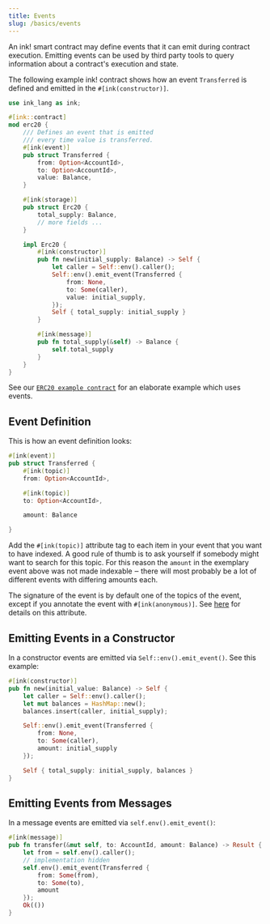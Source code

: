 ```yaml
---
title: Events
slug: /basics/events
---
```


An ink! smart contract may define events that it can emit during contract execution.
Emitting events can be used by third party tools to query information about a contract's
execution and state.

The following example ink! contract shows how an event `Transferred` is defined and
emitted in the `#[ink(constructor)]`.

```rust
use ink_lang as ink;

#[ink::contract]
mod erc20 {
    /// Defines an event that is emitted
    /// every time value is transferred.
    #[ink(event)]
    pub struct Transferred {
        from: Option<AccountId>,
        to: Option<AccountId>,
        value: Balance,
    }

    #[ink(storage)]
    pub struct Erc20 {
        total_supply: Balance,
        // more fields ...
    }

    impl Erc20 {
        #[ink(constructor)]
        pub fn new(initial_supply: Balance) -> Self {
            let caller = Self::env().caller();
            Self::env().emit_event(Transferred {
                from: None,
                to: Some(caller),
                value: initial_supply,
            });
            Self { total_supply: initial_supply }
        }

        #[ink(message)]
        pub fn total_supply(&self) -> Balance {
            self.total_supply
        }
    }
}
```

See our [`ERC20 example contract`](https://github.com/paritytech/ink/blob/master/examples/erc20/lib.rs) 
for an elaborate example which uses events.

## Event Definition

This is how an event definition looks:

```rust
#[ink(event)]
pub struct Transferred {
    #[ink(topic)]
    from: Option<AccountId>,

    #[ink(topic)]
    to: Option<AccountId>,

    amount: Balance

}
```

Add the `#[ink(topic)]` attribute tag to each item in your event that you want to have indexed.
A good rule of thumb is to ask yourself if somebody might want to search for this topic.
For this reason the `amount` in the exemplary event above was not
made indexable ‒ there will most probably be a lot of different events with
differing amounts each.

The signature of the event is by default one of the topics of the event, except
if you annotate the event with `#[ink(anonymous)]`.
See [here](/macros-attributes/anonymous) for details on this attribute.


## Emitting Events in a Constructor

In a constructor events are emitted via `Self::env().emit_event()`.
See this example:

```rust
#[ink(constructor)]
pub fn new(initial_value: Balance) -> Self {
    let caller = Self::env().caller();
    let mut balances = HashMap::new();
    balances.insert(caller, initial_supply);

    Self::env().emit_event(Transferred {
        from: None,
        to: Some(caller),
        amount: initial_supply
    });

    Self { total_supply: initial_supply, balances }
}
```

## Emitting Events from Messages

In a message events are emitted via `self.env().emit_event()`:

```rust
#[ink(message)]
pub fn transfer(&mut self, to: AccountId, amount: Balance) -> Result {
    let from = self.env().caller();
    // implementation hidden
    self.env().emit_event(Transferred {
        from: Some(from),
        to: Some(to),
        amount
    });
    Ok(())
}
```
